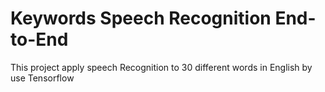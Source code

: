 # Keywords Speech Recognition End-to-End
This project apply speech Recognition to 30 different words in English by use Tensorflow
